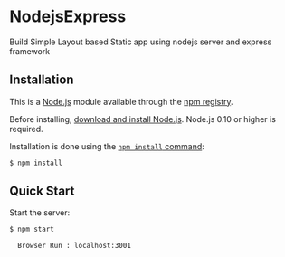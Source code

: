 # NodejsExpress
Build Simple Layout based Static app using nodejs server and express framework

## Installation

This is a [Node.js](https://nodejs.org/en/) module available through the
[npm registry](https://www.npmjs.com/).

Before installing, [download and install Node.js](https://nodejs.org/en/download/).
Node.js 0.10 or higher is required.

Installation is done using the
[`npm install` command](https://docs.npmjs.com/getting-started/installing-npm-packages-locally):

```bash
$ npm install 
```

## Quick Start

 
  Start the server:

```bash
$ npm start
```
```bash
  Browser Run : localhost:3001
```